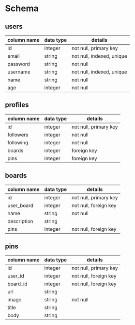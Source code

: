 # Schema
## users
| column name | data type | details                   |
| ----------- | --------- | ------------------------- |
| id          | integer   | not null, primary key     |
| email       | string    | not null, indexed, unique |
| password    | string    | not null                  |
| username    | string    | not null, indexed, unique |
| name        | string    | not null                  |
| age         | integer   | not null

## profiles
| column name | data type | details               |
| ----------- | --------- | --------------------- |
| id          | integer   | not null, primary key |
| followers   | integer   | not null              |
| following   | integer   | not null              |
| boards      | integer   | foreign key           |
| pins        | integer   | foreign key           |

## boards
| column name | data type | details               |
| ----------- | --------- | --------------------- |
| id          | integer   | not null, primary key |
| user_board  | integer   | not null, foreign key |
| name        | string    | not null              |
| description | string    |                       |
| pins        | integer   | not null, foreign key |

## pins
| column name | data type | details               |
| ----------- | --------- | --------------------- |
| id          | integer   | not null, primary key |
| user_id     | integer   | not null, foreign key |
| board_id    | integer   | not null, foreign key |
| url         | string    |                       |
| image       | string    | not null              |
| title       | string    |                       |
| body        | string    |                       |
